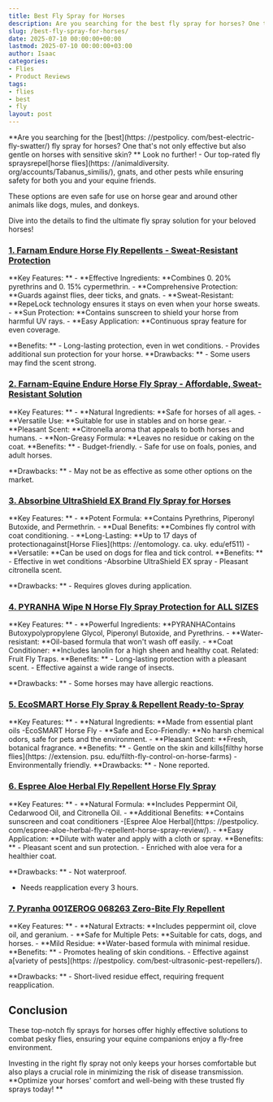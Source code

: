 ```yaml
---
title: Best Fly Spray for Horses
description: Are you searching for the best fly spray for horses? One that's not only effective but also gentle on horses with sensitive skin?
slug: /best-fly-spray-for-horses/
date: 2025-07-10 00:00:00+00:00
lastmod: 2025-07-10 00:00:00+03:00
author: Isaac
categories:
- Flies
- Product Reviews
tags:
- flies
- best
- fly
layout: post
---
```


**Are you searching for the [best](https: //pestpolicy. com/best-electric-fly-swatter/) fly spray for horses? One that's not only effective but also gentle on horses with sensitive skin? ** Look no further! - Our top-rated fly spraysrepel[horse flies](https: //animaldiversity. org/accounts/Tabanus_similis/), gnats, and other pests while ensuring safety for both you and your equine friends.

These options are even safe for use on horse gear and around other animals like dogs, mules, and donkeys.

Dive into the details to find the ultimate fly spray solution for your beloved horses!

###  [1. Farnam Endure Horse Fly Repellents - Sweat-Resistant Protection](https://www.amazon.com/dp/B000H5VVTC/?tag=p-policy-20)

**Key Features: ** - **Effective Ingredients: **Combines 0. 20% pyrethrins and 0. 15% cypermethrin. - **Comprehensive Protection: **Guards against flies, deer ticks, and gnats. - **Sweat-Resistant: **RepeLock technology ensures it stays on even when your horse sweats. - **Sun Protection: **Contains sunscreen to shield your horse from harmful UV rays. - **Easy Application: **Continuous spray feature for even coverage.

**Benefits: ** - Long-lasting protection, even in wet conditions. - Provides additional sun protection for your horse. **Drawbacks: ** - Some users may find the scent strong.

###  [2. Farnam-Equine Endure Horse Fly Spray - Affordable, Sweat-Resistant Solution](https://www.amazon.com/dp/B000HHLPI2/?tag=p-policy-20)

**Key Features: ** - **Natural Ingredients: **Safe for horses of all ages. - **Versatile Use: **Suitable for use in stables and on horse gear. - **Pleasant Scent: **Citronella aroma that appeals to both horses and humans. - **Non-Greasy Formula: **Leaves no residue or caking on the coat. **Benefits: ** - Budget-friendly. - Safe for use on foals, ponies, and adult horses.

**Drawbacks: ** - May not be as effective as some other options on the market.

###  [3. Absorbine UltraShield EX Brand Fly Spray for Horses](https://www.amazon.com/dp/B000MCZVXC/?tag=p-policy-20)

**Key Features: ** - **Potent Formula: **Contains Pyrethrins, Piperonyl Butoxide, and Permethrin. - **Dual Benefits: **Combines fly control with coat conditioning. - **Long-Lasting: **Up to 17 days of protectionagainst[Horse Flies](https: //entomology. ca. uky. edu/ef511) - **Versatile: **Can be used on dogs for flea and tick control. **Benefits: ** - Effective in wet conditions -Absorbine UltraShield EX spray - Pleasant citronella scent.

**Drawbacks: ** - Requires gloves during application.

###  [4. PYRANHA Wipe N Horse Fly Spray Protection for ALL SIZES](https://www.amazon.com/dp/B000HHNYQS/?tag=p-policy-20)

**Key Features: ** - **Powerful Ingredients: **PYRANHAContains Butoxypolypropylene Glycol, Piperonyl Butoxide, and Pyrethrins. - **Water-resistant: **Oil-based formula that won't wash off easily. - **Coat Conditioner: **Includes lanolin for a high sheen and healthy coat. Related: Fruit Fly Traps. **Benefits: ** - Long-lasting protection with a pleasant scent. - Effective against a wide range of insects.

**Drawbacks: ** - Some horses may have allergic reactions.

###  [5. EcoSMART Horse Fly Spray & Repellent Ready-to-Spray](https://www.amazon.com/dp/B001CRP9M4/?tag=p-policy-20)

**Key Features: ** - **Natural Ingredients: **Made from essential plant oils -EcoSMART Horse Fly - **Safe and Eco-Friendly: **No harsh chemical odors, safe for pets and the environment. - **Pleasant Scent: **Fresh, botanical fragrance. **Benefits: ** - Gentle on the skin and kills[filthy horse flies](https: //extension. psu. edu/filth-fly-control-on-horse-farms) - Environmentally friendly. **Drawbacks: ** - None reported.

###  [6. Espree Aloe Herbal Fly Repellent Horse Fly Spray](https://www.amazon.com/dp/B001C4CKNS/?tag=p-policy-20)

**Key Features: ** - **Natural Formula: **Includes Peppermint Oil, Cedarwood Oil, and Citronella Oil. - **Additional Benefits: **Contains sunscreen and coat conditioners -[Espree Aloe Herbal](https: //pestpolicy. com/espree-aloe-herbal-fly-repellent-horse-spray-review/). - **Easy Application: **Dilute with water and apply with a cloth or spray. **Benefits: ** - Pleasant scent and sun protection. - Enriched with aloe vera for a healthier coat.

**Drawbacks: ** - Not waterproof.

- Needs reapplication every 3 hours.

###  [7. Pyranha 001ZEROG 068263 Zero-Bite Fly Repellent](https://www.amazon.com/dp/B01245QYEO/?tag=p-policy-20)

**Key Features: ** - **Natural Extracts: **Includes peppermint oil, clove oil, and geranium. - **Safe for Multiple Pets: **Suitable for cats, dogs, and horses. - **Mild Residue: **Water-based formula with minimal residue. **Benefits: ** - Promotes healing of skin conditions. - Effective against a[variety of pests](https: //pestpolicy. com/best-ultrasonic-pest-repellers/).

**Drawbacks: ** - Short-lived residue effect, requiring frequent reapplication.

##  Conclusion

These top-notch fly sprays for horses offer highly effective solutions to combat pesky flies, ensuring your equine companions enjoy a fly-free environment.

Investing in the right fly spray not only keeps your horses comfortable but also plays a crucial role in minimizing the risk of disease transmission. **Optimize your horses' comfort and well-being with these trusted fly sprays today! **
